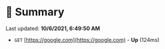 # 📖 Summary
Last updated: **10/6/2021, 6:49:50 AM**

- `GET` [https://google.com](https://google.com) - **Up** (124ms)
